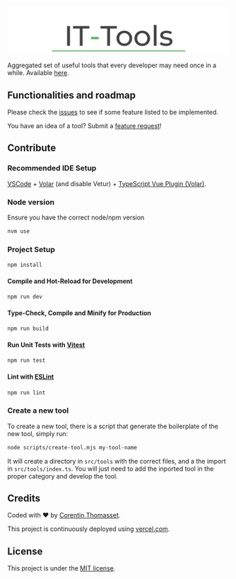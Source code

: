 ![logo](.github/logo.png)

Aggregated set of useful tools that every developer may need once in a while. Available [here](https://dev.it-tools.tech).

## Functionalities and roadmap

Please check the [issues](https://github.com/CorentinTh/it-tools/issues) to see if some feature listed to be implemented.

You have an idea of a tool? Submit a [feature request](https://github.com/CorentinTh/it-tools/issues/new?assignees=corentinth&labels=&template=feature_request.md&title=)!

## Contribute

### Recommended IDE Setup

[VSCode](https://code.visualstudio.com/) + [Volar](https://marketplace.visualstudio.com/items?itemName=johnsoncodehk.volar) (and disable Vetur) + [TypeScript Vue Plugin (Volar)](https://marketplace.visualstudio.com/items?itemName=johnsoncodehk.vscode-typescript-vue-plugin).

### Node version
Ensure you have the correct node/npm version
```sh
nvm use
```

### Project Setup

```sh
npm install
```

#### Compile and Hot-Reload for Development

```sh
npm run dev
```

#### Type-Check, Compile and Minify for Production

```sh
npm run build
```

#### Run Unit Tests with [Vitest](https://vitest.dev/)

```sh
npm run test
```

#### Lint with [ESLint](https://eslint.org/)

```sh
npm run lint
```

### Create a new tool
To create a new tool, there is a script that generate the boilerplate of the new tool, simply run:

```sh
node scripts/create-tool.mjs my-tool-name
```

It will create a directory in `src/tools` with the correct files, and a the import in `src/tools/index.ts`. You will just need to add the inported tool in the proper category and develop the tool.

## Credits

Coded with ❤️ by [Corentin Thomasset](//corentin-thomasset.fr).

This project is continuously deployed using [vercel.com](https://vercel.com).

## License

This project is under the [MIT license](LICENSE).
